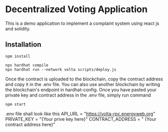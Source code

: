# Decentralized Voting Application

This is a demo application to implement a complaint system using react js and solidity.


## Installation
```shell
npm install
```
```shell
npx hardhat compile
npx hardhat run --network volta scripts/deploy.js
```
Once the contract is uploaded to the blockchain, copy the contract address and copy it in the .env file. You can also use another blockchain by writing the blockchain's endpoint in hardhat-config.
Once you have pasted your private key and contract address in the .env file, simply run command

```shell
npm start
```
.env file shall look like this
API_URL = "https://volta-rpc.energyweb.org"
PRIVATE_KEY = "{Your prive key here}"
CONTRACT_ADDRESS = " {Your contract address here}"
